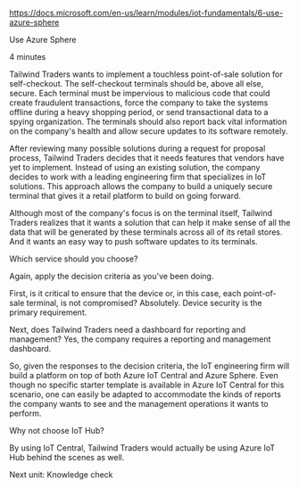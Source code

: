 
https://docs.microsoft.com/en-us/learn/modules/iot-fundamentals/6-use-azure-sphere

Use Azure Sphere

4 minutes

Tailwind Traders wants to implement a touchless point-of-sale solution for self-checkout. The self-checkout terminals should be, above all else, secure. Each terminal must be impervious to malicious code that could create fraudulent transactions, force the company to take the systems offline during a heavy shopping period, or send transactional data to a spying organization. The terminals should also report back vital information on the company's health and allow secure updates to its software remotely.

After reviewing many possible solutions during a request for proposal process, Tailwind Traders decides that it needs features that vendors have yet to implement. Instead of using an existing solution, the company decides to work with a leading engineering firm that specializes in IoT solutions. This approach allows the company to build a uniquely secure terminal that gives it a retail platform to build on going forward.

Although most of the company's focus is on the terminal itself, Tailwind Traders realizes that it wants a solution that can help it make sense of all the data that will be generated by these terminals across all of its retail stores. And it wants an easy way to push software updates to its terminals.


Which service should you choose?

Again, apply the decision criteria as you've been doing.

First, is it critical to ensure that the device or, in this case, each point-of-sale terminal, is not compromised? Absolutely. Device security is the primary requirement.

Next, does Tailwind Traders need a dashboard for reporting and management? Yes, the company requires a reporting and management dashboard.

So, given the responses to the decision criteria, the IoT engineering firm will build a platform on top of both Azure IoT Central and Azure Sphere. Even though no specific starter template is available in Azure IoT Central for this scenario, one can easily be adapted to accommodate the kinds of reports the company wants to see and the management operations it wants to perform.


Why not choose IoT Hub?

By using IoT Central, Tailwind Traders would actually be using Azure IoT Hub behind the scenes as well.

Next unit: Knowledge check



